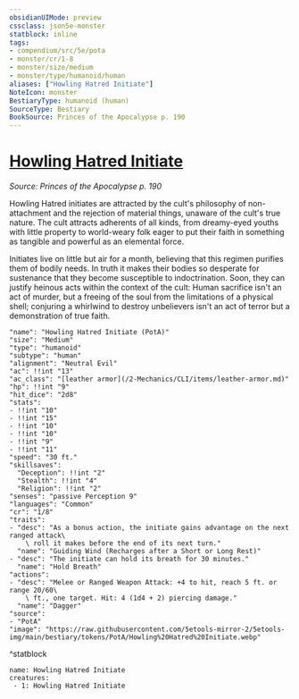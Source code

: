 ```yaml
---
obsidianUIMode: preview
cssclass: json5e-monster
statblock: inline
tags:
- compendium/src/5e/pota
- monster/cr/1-8
- monster/size/medium
- monster/type/humanoid/human
aliases: ["Howling Hatred Initiate"]
NoteIcon: monster
BestiaryType: humanoid (human)
SourceType: Bestiary
BookSource: Princes of the Apocalypse p. 190
---
```

# [Howling Hatred Initiate](2-Mechanics\CLI\bestiary\humanoid/howling-hatred-initiate-pota.md)
*Source: Princes of the Apocalypse p. 190*  

Howling Hatred initiates are attracted by the cult's philosophy of non-attachment and the rejection of material things, unaware of the cult's true nature. The cult attracts adherents of all kinds, from dreamy-eyed youths with little property to world-weary folk eager to put their faith in something as tangible and powerful as an elemental force.

Initiates live on little but air for a month, believing that this regimen purifies them of bodily needs. In truth it makes their bodies so desperate for sustenance that they become susceptible to indoctrination. Soon, they can justify heinous acts within the context of the cult: Human sacrifice isn't an act of murder, but a freeing of the soul from the limitations of a physical shell; conjuring a whirlwind to destroy unbelievers isn't an act of terror but a demonstration of true faith.

```statblock
"name": "Howling Hatred Initiate (PotA)"
"size": "Medium"
"type": "humanoid"
"subtype": "human"
"alignment": "Neutral Evil"
"ac": !!int "13"
"ac_class": "[leather armor](/2-Mechanics/CLI/items/leather-armor.md)"
"hp": !!int "9"
"hit_dice": "2d8"
"stats":
- !!int "10"
- !!int "15"
- !!int "10"
- !!int "10"
- !!int "9"
- !!int "11"
"speed": "30 ft."
"skillsaves":
  "Deception": !!int "2"
  "Stealth": !!int "4"
  "Religion": !!int "2"
"senses": "passive Perception 9"
"languages": "Common"
"cr": "1/8"
"traits":
- "desc": "As a bonus action, the initiate gains advantage on the next ranged attack\
    \ roll it makes before the end of its next turn."
  "name": "Guiding Wind (Recharges after a Short or Long Rest)"
- "desc": "The initiate can hold its breath for 30 minutes."
  "name": "Hold Breath"
"actions":
- "desc": "Melee or Ranged Weapon Attack: +4 to hit, reach 5 ft. or range 20/60\
    \ ft., one target. Hit: 4 (1d4 + 2) piercing damage."
  "name": "Dagger"
"source":
- "PotA"
"image": "https://raw.githubusercontent.com/5etools-mirror-2/5etools-img/main/bestiary/tokens/PotA/Howling%20Hatred%20Initiate.webp"
```
^statblock

```encounter-table
name: Howling Hatred Initiate
creatures:
 - 1: Howling Hatred Initiate
```